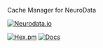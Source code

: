 Cache Manager for NeuroData

[![Neurodata.io](https://img.shields.io/badge/Visit-neurodata.io-ff69b4.svg)](http://neurodata.io/)
<!--[![DOI](https://zenodo.org/badge/doi/10.5281/zenodo.19972.svg)](http://dx.doi.org/10.5281/zenodo.19972)-->
[![Hex.pm](https://img.shields.io/hexpm/l/plug.svg)](http://www.apache.org/licenses/LICENSE-2.0.html)
[![Docs](https://img.shields.io/badge/Docs-latest-brightgreen.svg)](http://docs.neurodata.io/ndmanager/)
